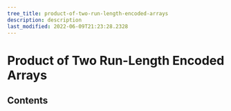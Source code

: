 ```yaml
---
tree_title: product-of-two-run-length-encoded-arrays
description: description
last_modified: 2022-06-09T21:23:28.2328
---
```


# Product of Two Run-Length Encoded Arrays

## Contents
